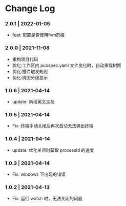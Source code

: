 # Change Log

### 2.0.1 | 2022-01-05
- feat: 配置是否使用fvm前缀

### 2.0.0 | 2021-11-08

- 重构项目代码
- 优化:工作区内 pubspec.yaml 文件变化时，自动重载树图
- 优化:插件触发规则
- 优化:树图分级显示

### 1.0.6 | 2021-04-14

- update: 新增英文文档

### 1.0.5 | 2021-04-14

- Fix: 终端手动关闭后再次启动无法弹出终端

### 1.0.4 | 2021-04-14

- update: 优化关闭时获取 processId 的速度

### 1.0.3 | 2021-04-14

- Fix: windows 下出现的错误

### 1.0.2 | 2021-04-13

- Fix: 运行 watch 时，无法关闭的问题
